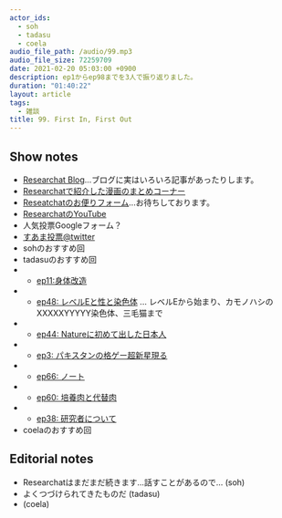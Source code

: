 ```yaml
---
actor_ids:
  - soh
  - tadasu
  - coela
audio_file_path: /audio/99.mp3
audio_file_size: 72259709
date: 2021-02-20 05:03:00 +0900
description: ep1からep98までを3人で振り返りました。
duration: "01:40:22"
layout: article
tags:
  - 雑談
title: 99. First In, First Out
---
```


## Show notes
- [Researchat Blog](https://researchat.fm/blog/)...ブログに実はいろいろ記事があったりします。
- [Researchatで紹介した漫画のまとめコーナー](https://researchat.fm/references/manga/)
- [Reseatchatのお便りフォーム](https://researchat.fm/form.html)...お待ちしております。
- [ResearchatのYouTube](https://www.youtube.com/channel/UC2bDx3CfYJwqBKQHF-9j3FA)
- 人気投票Googleフォーム？
- [すあま投票@twitter](https://twitter.com/researchat_fm/status/1362710936784678914)
- sohのおすすめ回
- tadasuのおすすめ回
- - [ep11:身体改造](https://researchat.fm/episode/11)
- - [ep48: レベルEと性と染色体](https://researchat.fm/episode/48) ... レベルEから始まり、カモノハシのXXXXXYYYYY染色体、三毛猫まで
- - [ep44: Natureに初めて出した日本人](https://researchat.fm/episode/44)
- - [ep3: パキスタンの格ゲー超新星現る](https://researchat.fm/episode/3)
- - [ep66: ノート](https://researchat.fm/episode/66)
- - [ep60: 培養肉と代替肉](https://researchat.fm/episode/60)
- - [ep38: 研究者について](https://researchat.fm/episode/38)
- coelaのおすすめ回


## Editorial notes
- Researchatはまだまだ続きます...話すことがあるので... (soh)
- よくつづけられてきたものだ (tadasu)
-  (coela)
